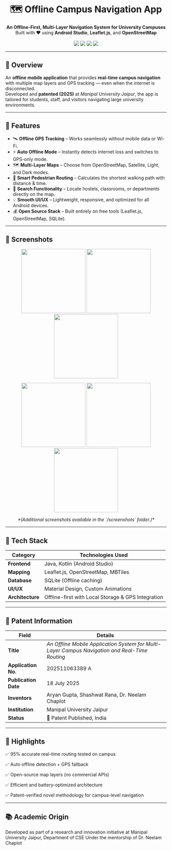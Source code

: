 <!-- README.md for Offline Campus Navigation App -->
<!-- Developed by Aryan Gupta | Patent Published 2025 -->

<h1 align="center">🗺️ Offline Campus Navigation App</h1>
<p align="center">
  <b>An Offline-First, Multi-Layer Navigation System for University Campuses</b><br/>
  Built with ❤️ using <b>Android Studio</b>, <b>Leaflet.js</b>, and <b>OpenStreetMap</b>  
  <br/><br/>
  <img src="https://img.shields.io/badge/Status-Patent%20Published-success?style=for-the-badge&logo=google-scholar&logoColor=white"/>
  <img src="https://img.shields.io/badge/Platform-Android-3DDC84?style=for-the-badge&logo=android&logoColor=white"/>
  <img src="https://img.shields.io/badge/Technology-Offline%20Navigation-blue?style=for-the-badge&logo=gpsdot&logoColor=white"/>
  <img src="https://img.shields.io/badge/Open%20Source-Yes-brightgreen?style=for-the-badge&logo=opensourceinitiative&logoColor=white"/>
</p>

---

## 🧭 Overview
An **offline mobile application** that provides **real-time campus navigation** with multiple map layers and GPS tracking — even when the internet is disconnected.  
Developed and **patented (2025)** at *Manipal University Jaipur*, the app is tailored for students, staff, and visitors navigating large university environments.

---

## 🚀 Features
- 🛰️ **Offline GPS Tracking** – Works seamlessly without mobile data or Wi-Fi.  
- ⚡ **Auto Offline Mode** – Instantly detects internet loss and switches to GPS-only mode.  
- 🗺️ **Multi-Layer Maps** – Choose from OpenStreetMap, Satellite, Light, and Dark modes.  
- 📍 **Smart Pedestrian Routing** – Calculates the shortest walking path with distance & time.  
- 🔎 **Search Functionality** – Locate hostels, classrooms, or departments directly on the map.  
- 💡 **Smooth UI/UX** – Lightweight, responsive, and optimized for all Android devices.  
- 💰 **Open Source Stack** – Built entirely on free tools (Leaflet.js, OpenStreetMap, SQLite).

---

## 📸 Screenshots
<p align="center">
  <img src="screenshots/splash.jpg" width="200"/>
  <img src="screenshots/login.jpg" width="200"/>
  <img src="screenshots/dashboard.jpg" width="200"/>
</p>
<p align="center">
  <img src="screenshots/map_view.jpg" width="200"/>
  <img src="screenshots/layers.jpg" width="200"/>
  <img src="screenshots/routing.jpg" width="200"/>
</p>
<p align="center">
  <i>*(Additional screenshots available in the `/screenshots` folder.)*</i>
</p>

---

## 🧠 Tech Stack
| Category | Technologies Used |
|-----------|------------------|
| **Frontend** | Java, Kotlin (Android Studio) |
| **Mapping** | Leaflet.js, OpenStreetMap, MBTiles |
| **Database** | SQLite (Offline caching) |
| **UI/UX** | Material Design, Custom Animations |
| **Architecture** | Offline-first with Local Storage & GPS Integration |

---

## 🧾 Patent Information
| Field | Details |
|--------|---------|
| **Title** | *An Offline Mobile Application System for Multi-Layer Campus Navigation and Real-Time Routing* |
| **Application No.** | 202511063389 A |
| **Publication Date** | 18 July 2025 |
| **Inventors** | Aryan Gupta, Shashwat Rana, Dr. Neelam Chaplot |
| **Institution** | Manipal University Jaipur |
| **Status** | 📜 Patent Published, India |

---

## 🏅 Highlights
✅ 95% accurate real-time routing tested on campus

✅ Auto offline detection + GPS fallback

✅ Open-source map layers (no commercial APIs)

✅ Efficient and battery-optimized architecture

✅ Patent-verified novel methodology for campus-level navigation

---

## 📚 Academic Origin
Developed as part of a research and innovation initiative at
Manipal University Jaipur, Department of CSE
Under the mentorship of Dr. Neelam Chaplot

